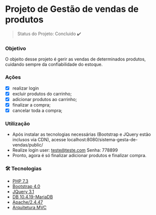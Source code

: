 # Projeto de Gestão de vendas de produtos

> Status do Projeto: Concluido :heavy_check_mark:

### Objetivo


O objeito desse projeto é gerir as vendas de determinados produtos, cuidando sempre da confiabilidade do estoque.

### Ações

- [x] realizar login
- [x] excluir produtos do carrinho;
- [x] adicionar produtos ao carrinho; 
- [x] finalizar a compra;
- [x] cancelar toda a compra;

### Utilização

- Após instalar as tecnologias necessárias (Bootstrap e JQuery estão inclusos via CDN), acesse  localhost:8080/sistema-gesta-de-vendas/public/
- Realize login user: teste@teste.com Senha: 778899
- Pronto, agora é só finalizar adicionar produtos e finalizar compra. 

### 🛠 Tecnologias

- [PHP 7.3](https://www.php.net/releases/7_4_0.php)
- [Bootstrap 4.0](https://getbootstrap.com/docs/4.0/getting-started/introduction/)
- [JQuery 3.1](https://jquery.com/download/)
- [DB 10.4.19-MariaDB ](#)
- [Apache/2.4.47](https://httpd.apache.org/download.cgi)
- [Arquitetura MVC](#)